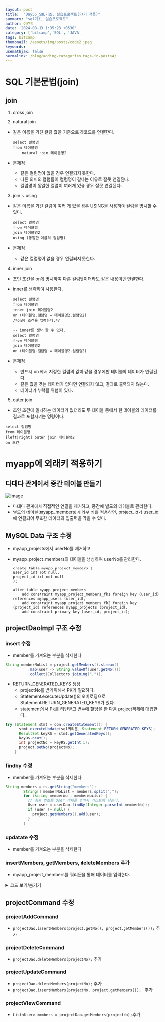 ```yaml
---
layout: post
title:  "Day55_SQL기초, 실습프로젝트(FK키 적용)"
summary: "sql기초, 실습프로젝트"
author: 이건학
date: '2024-08-13 1:35:23 +0530'
category: ['bitcamp','SQL', 'JAVA']
tags: bitcamp
thumbnail: /assets/img/posts/code2.jpeg
keywords: 
usemathjax: false
permalink: /blog/adding-categories-tags-in-posts4/
---
```


# SQL 기본문법(join)
## join
1) cross join

2) natural join
- 같은 이름을 가진 컬럼 값을 기준으로 레코드를 연결한다.
  
  ```mysql
  select 컬럼명
  from 테이블명
      natural join 테이블명2
  ```
- 문제점
  - 같은 컬럼명이 없을 경우 연결되지 못한다.
  - 다른 의미의 컬럼들이 컬럼명이 같다는 이유로 잘못 연결된다.
  - 컬럼명이 동일한 컬럼이 여러개 있을 경우 잘못 연결된다.

3) join ~ using
- 같은 이름을 가진 컬럼이 여러 개 있을 경우 USING을 사용하여 컬럼을 명시할 수 있다.
  
  ```mysql
  select 컬럼명
  from 테이블명
  join 테이블명2
  using (동일한 이름의 컬럼명)
  ```
- 문제점
    - 같은 컬럼명이 없을 경우 연결되지 못한다.

4) inner join
- 조인 조건을 on에 명시하여 다른 컬럼명이더라도 같은 내용이면 연결한다.
- inner를 생략하여 사용한다. 
  
  ```mysql
  select 컬럼명
  from 테이블명
  inner join 테이블명2
  on (테이블명.컬럼명 = 테이블명2.컬럼명2)
  /*on에 조건을 입력한다.*/
  
  -- inner를 생략 할 수 있다.
  select 컬럼명
  from 테이블명
  join 테이블명2
  on (테이블명.컬럼명 = 테이블명2.컬럼명2)
  ```
- 문제점
    - 반드시 on 에서 지정한 컬럼의 값이 같을 경우에만 테이블의 데이터가 연결된다.
    - 같은 값을 갖는 데이터가 없다면 연결되지 않고, 결과로 출력되지 않는다.
    - 데이터가 누락될 위험이 있다.

5) outer join
- 조인 조건에 일치하는 데이터가 없더라도 두 테이블 중에서 한 테이블의 데이터를 결과로 포함시키는 명령이다.
```mysql
select 컬럼명
from 테이블명
[left|right] outer join 테이블명2
on 조건
```

# myapp에 외래키 적용하기
## 다대다 관계에서 중간 테이블 만들기
![image](https://github.com/user-attachments/assets/c5681a20-d3a9-4777-9031-a6c65c3ee5c2)
- 다대다 관계에서 직접적인 연결을 제거하고, 중간에 별도의 테이블로 관리한다.
- 별도의 테이블(myapp_members)에 외부 키를 적용하면, project_id가 user_id에 연결되어 무효한 데이터의 입출력을 막을 수 있다.

## MySQL Data 구조 수정
- myapp_projects에서 userNo를 제거하고
- myapp_project_members의 테이블을 생성하여 userNo를 관리한다.
  
  ```mysql
  create table myapp_project_members (
  user_id int not null,
  project_id int not null
  );
  
  alter table myapp_project_members
      add constraint myapp_project_members_fk1 foreign key (user_id) references myapp_users (user_id),
      add constraint myapp_project_members_fk2 foreign key (project_id) references myapp_projects (project_id),
      add constraint primary key (user_id, project_id);
  ```

## projectDaoImpl 구조 수정
### insert 수정
- member를 가져오는 부분을 삭제한다.
```java
String memberNoList = project.getMembers().stream()
          .map(user -> String.valueOf(user.getNo())) 
          .collect(Collectors.joining(","));
```
- RETURN_GENERATED_KEYS 생성
  - projectNo를 받기위해서 PK가 필요하다.
  - Statement.executeUpdate()의 오버로딩으로 Statement.RETURN_GENERATED_KEYS가 있다.
  - statement에서 Pk를 리턴받고 변수에 할당을 한 다음 project객체에 대입한다.
```java
try (Statement stmt = con.createStatement()) {
      stmt.executeUpdate(sql쿼리문, Statement.RETURN_GENERATED_KEYS);
      ResultSet keyRS = stmt.getGeneratedKeys();
      keyRS.next();
      int projectNo = keyRS.getInt(1);
      project.setNo(projectNo);
    }
```

### findby 수정
- member를 가져오는 부분을 삭제한다.
```java
String members = rs.getString("members");
        String[] memberNoList = members.split(",");
        for (String memberNo : memberNoList) {
          // 회원 번호를 User 객체를 얻어서 리스트에 담는다.
          User user = userDao.findBy(Integer.parseInt(memberNo));
          if (user != null) {
            project.getMembers().add(user);
          }
        }
```
### updatate 수정
- member를 가져오는 부분을 삭제한다.

### insertMembers, getMembers, deleteMembers 추가
- myapp_project_members를 쿼리문을 통해 데이터를 입력한다.
<details>
<summary>코드 보기/숨기기</summary>

```java
  @Override
  public boolean insertMembers(int projectNo, List<User> members) throws Exception {
    try (Statement stmt = con.createStatement()) {
      for (User user : members) {

        stmt.executeUpdate(String.format(
            "insert into myapp_project_members('user_id','project_id')" +
                "values (%d,%d)",
            projectNo,
            user.getNo()
        ));
      }
      return true;
    }
  }

  @Override
  public List<User> getMembers(int projectNo) throws Exception {
    try (Statement stmt = con.createStatement()) {
      ResultSet rs = stmt.executeQuery(
          "select pm.user_id, u.name" +
              " from myapp_project_members pm" +
              " join myapp_users u" +
              " on pm.user_id = u.user_id" +
              " where pm.project_id = " + projectNo
      );
      List<User> list = new ArrayList<>();
      while (rs.next()) {
        User user = new User();
        user.setNo(rs.getInt("user_id"));
        user.setName(rs.getString("name"));
        list.add(user);
      }
      return list;
    }
  }

  @Override
  public boolean deleteMembers(int projectNo) throws Exception {
    try (Statement stmt = con.createStatement()) {
      stmt.executeUpdate("delete from myapp_project_members where project_id = " + projectNo);
    }
    return false;
  }
```
</details>

## projectCommand 수정
### projectAddCommand
- ```projectDao.insertMembers(project.getNo(), project.getMembers());``` 추가
### projectDeleteCommand 
- ```projectDao.deleteMembers(projectNo);``` 추가
### projectUpdateCommand
  - ```projectDao.deleteMembers(projectNo);``` 추가
  - ```projectDao.insertMembers(projectNo, project.getMembers()); ``` 추가
### projectViewCommand
- ```List<User> members = projectDao.getMembers(projectNo);```추가
